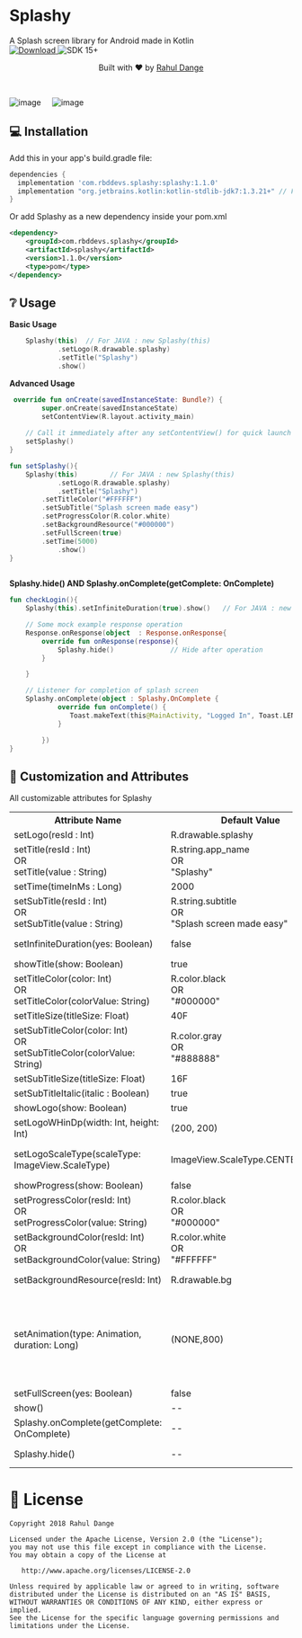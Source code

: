 # Splashy
A Splash screen library for Android made in Kotlin
<br>
[ ![Download](https://api.bintray.com/packages/rahuldange/Splashy/com.rbddevs.splashy/images/download.svg?version=1.1.0) ](https://bintray.com/rahuldange/Splashy/com.rbddevs.splashy/1.1.0/link)
![SDK 15+](https://img.shields.io/badge/API-15%2B-brightgreen.svg)

<div align="center">
  <p align="center">Built with ❤︎ by
	  <a href="https://github.com/rahuldange09">Rahul Dange</a></p>
</div>
<br>

![image](https://raw.githubusercontent.com/rahuldange09/Splashy/master/images/slide_top_bottom.gif)&nbsp;&nbsp;&nbsp;&nbsp;
![image](https://raw.githubusercontent.com/rahuldange09/Splashy/master/images/blink_logo.gif)
## 💻 Installation
Add this in your app's build.gradle file:
```groovy
dependencies {
  implementation 'com.rbddevs.splashy:splashy:1.1.0'
  implementation "org.jetbrains.kotlin:kotlin-stdlib-jdk7:1.3.21+" // For JAVA Only
}
```

Or add Splashy as a new dependency inside your pom.xml

```xml
<dependency>
	<groupId>com.rbddevs.splashy</groupId>
	<artifactId>splashy</artifactId>
	<version>1.1.0</version>
	<type>pom</type>
</dependency>
```

## ❔ Usage
**Basic Usage**
``` kotlin
 	Splashy(this)  // For JAVA : new Splashy(this)
            .setLogo(R.drawable.splashy)
            .setTitle("Splashy")
            .show()

```

**Advanced Usage**
``` kotlin
 override fun onCreate(savedInstanceState: Bundle?) {
        super.onCreate(savedInstanceState)
        setContentView(R.layout.activity_main)
	
	// Call it immediately after any setContentView() for quick launch
	setSplashy()
}

fun setSplashy(){
	Splashy(this) 		 // For JAVA : new Splashy(this)
            .setLogo(R.drawable.splashy)
            .setTitle("Splashy")
	    .setTitleColor("#FFFFFF")
	    .setSubTitle("Splash screen made easy")
	    .setProgressColor(R.color.white)
	    .setBackgroundResource("#000000")
 	    .setFullScreen(true)
	    .setTime(5000)
            .show()	    
}
	    
```
**Splashy.hide()  AND  Splashy.onComplete(getComplete: OnComplete)**
``` kotlin
fun checkLogin(){
	Splashy(this).setInfiniteDuration(true).show()   // For JAVA : new Splashy(this)

	// Some mock example response operation 
	Response.onResponse(object  : Response.onResponse{
		override fun onResponse(response){
			Splashy.hide()				// Hide after operation
		}

	}

	// Listener for completion of splash screen
	Splashy.onComplete(object : Splashy.OnComplete {
            override fun onComplete() {
	           Toast.makeText(this@MainActivity, "Logged In", Toast.LENGTH_SHORT).show()
            }

        })
}

```


## 🎨 Customization and Attributes

All customizable attributes for Splashy
<table>
    <th>Attribute Name</th>
    <th>Default Value</th>
    <th>Description</th>
	<tr>
		<td>setLogo(resId : Int)</td>
		<td>R.drawable.splashy</td>
		<td>The main logo for Splashy</td>
	</tr>
	<tr>
		<td>setTitle(resId : Int) <br> OR <br> setTitle(value : String)</td>
		<td>R.string.app_name <br> OR <br> "Splashy"</td>
		<td>The main title for Splashy either from strings.xml or string value</td>
	</tr>
	<tr>
		<td>setTime(timeInMs : Long)</td>
		<td>2000</td>
		<td>The time to show Splashy in Millisecond </td>
	</tr>
	<tr>
		<td>setSubTitle(resId : Int) <br> OR <br> setSubTitle(value : String)</td>
		<td>R.string.subtitle <br> OR <br> "Splash screen made easy"</td>
		<td>The subtitle for Splashy either from strings.xml or string value. This also enables subtitle.</td>
	</tr>
	<tr>
		<td>setInfiniteDuration(yes: Boolean)</td>
		<td>false</td>
		<td>Sets splash screen for infinite time if "true". Can be dismissed by calling Splashy.hide() </td>
	</tr>
	<tr>
		<td>showTitle(show: Boolean)</td>
		<td>true</td>
		<td>To show title or not.</td>
	</tr>
	<tr>
		<td>setTitleColor(color: Int) <br> OR <br> setTitleColor(colorValue: String)</td>
		<td>R.color.black <br> OR <br> "#000000"</td>
		<td>The color of title either resource id from strings.xml OR HEX value.</td>
	</tr>
	<tr>
		<td>setTitleSize(titleSize: Float)</td>
		<td>40F</td>
		<td>The size of title text in float.</td>
	</tr>
	<tr>
		<td>setSubTitleColor(color: Int) <br> OR <br> setSubTitleColor(colorValue: String)</td>
		<td>R.color.gray <br> OR <br> "#888888"</td>
		<td>The color of sub title either resource id from strings.xml OR HEX value.</td>
	</tr>
	<tr>
		<td>setSubTitleSize(titleSize: Float)</td>
		<td>16F</td>
		<td>The size of title text in float.</td>
	</tr>
		<tr>
		<td>setSubTitleItalic(italic : Boolean)</td>
		<td>true</td>
		<td>To set subtitle in italic style or not.</td>
	</tr>
	<tr>
		<td>showLogo(show: Boolean)</td>
		<td>true</td>
		<td>To show Logo or not.</td>
	</tr>
	<tr>
		<td>setLogoWHinDp(width: Int, height: Int)</td>
		<td>(200, 200)</td>
		<td>To set Logo Width(W) and Height(H) in DP.</td>
	</tr>
	<tr>
		<td>setLogoScaleType(scaleType: ImageView.ScaleType)</td>
		<td> ImageView.ScaleType.CENTER_CROP </td>
		<td>To set default scale type of Logo. <br> Eg. ImageView.ScaleType.CENTER_CROP,  CENTER, FIT_XY and others</td>
	</tr>
	<tr>
		<td>showProgress(show: Boolean)</td>
		<td>false</td>
		<td>To show circular progress bar or not.</td>
	</tr>
	<tr>
		<td>setProgressColor(resId: Int) <br> OR <br> setProgressColor(value: String)</td>
		<td>R.color.black <br> OR <br> "#000000"</td>
		<td>To set color of progressbar either resource id from strings.xml OR HEX value. Also enables progressbar</td>
	</tr>
	<tr>
		<td>setBackgroundColor(resId: Int) <br> OR <br> setBackgroundColor(value: String)</td>
		<td>R.color.white <br> OR <br> "#FFFFFF"</td>
		<td>The background of Splash screen either resource id from strings.xml OR HEX value.</td>
	</tr>	
	<tr>
		<td>setBackgroundResource(resId: Int)</td>
		<td>R.drawable.bg</td>
		<td>The background resource for splash screen from drawable.</td>
	</tr>
	<tr>
		<td>setAnimation(type: Animation, duration: Long)</td>
		<td>(NONE,800)</td>
		<td>The amazing splash screen animations with duration. <br> Eg. (Splashy.Animation.SLIDE_IN_TOP_BOTTOM, 800) , Types: SLIDE_IN_TOP_BOTTOM,  SLIDE_IN_LEFT_BOTTOM,  SLIDE_IN_LEFT_RIGHT,  SLIDE_LEFT_ENTER,  GLOW_LOGO,  GLOW_LOGO_TITLE</td>
	</tr>
	<tr>
		<td>setFullScreen(yes: Boolean)</td>
		<td>false</td>
		<td>To show splashy full screen or not.</td>
	</tr>
	<tr>
		<td>show()</td>
		<td>--</td>
		<td>Finally shows splash screen. </td>
	</tr>
	<tr>
		<td>Splashy.onComplete(getComplete: OnComplete)</td>
		<td>--</td>
		<td>Listener when splash screen ends to perform some operations</td>
	</tr>
	<tr>
		<td>Splashy.hide()</td>
		<td>--</td>
		<td>Hides splash screen. Helpful when set to infinite duration. </td>
	</tr>
</table>

# 📃 License

    Copyright 2018 Rahul Dange

    Licensed under the Apache License, Version 2.0 (the "License");
    you may not use this file except in compliance with the License.
    You may obtain a copy of the License at

       http://www.apache.org/licenses/LICENSE-2.0

    Unless required by applicable law or agreed to in writing, software
    distributed under the License is distributed on an "AS IS" BASIS,
    WITHOUT WARRANTIES OR CONDITIONS OF ANY KIND, either express or implied.
    See the License for the specific language governing permissions and
    limitations under the License.

	
	
